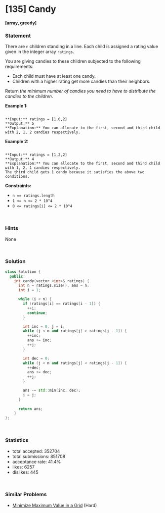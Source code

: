 # [135] Candy

**[array, greedy]**

### Statement

There are `n` children standing in a line. Each child is assigned a rating value given in the integer array `ratings`.

You are giving candies to these children subjected to the following requirements:

* Each child must have at least one candy.
* Children with a higher rating get more candies than their neighbors.



Return *the minimum number of candies you need to have to distribute the candies to the children*.


**Example 1:**

```

**Input:** ratings = [1,0,2]
**Output:** 5
**Explanation:** You can allocate to the first, second and third child with 2, 1, 2 candies respectively.

```

**Example 2:**

```

**Input:** ratings = [1,2,2]
**Output:** 4
**Explanation:** You can allocate to the first, second and third child with 1, 2, 1 candies respectively.
The third child gets 1 candy because it satisfies the above two conditions.

```

**Constraints:**
* `n == ratings.length`
* `1 <= n <= 2 * 10^4`
* `0 <= ratings[i] <= 2 * 10^4`


<br />

### Hints

None

<br />

### Solution

```cpp
class Solution {
  public:
    int candy(vector <int>& ratings) {
      int n = ratings.size(), ans = n;
      int i = 1;

      while (i < n) {
        if (ratings[i] == ratings[i - 1]) {
          ++i;
          continue;
        }

        int inc = 0, j = i;
        while (j < n and ratings[j] > ratings[j - 1]) {
          ++inc;
          ans += inc;
          ++j;
        }

        int dec = 0;
        while (j < n and ratings[j] < ratings[j - 1]) {
          ++dec;
          ans += dec;
          ++j;
        }

        ans -= std::min(inc, dec);
        i = j;
      }
      
      return ans;
    }
};
```

<br />

### Statistics

- total accepted: 352704
- total submissions: 851708
- acceptance rate: 41.4%
- likes: 6257
- dislikes: 445

<br />

### Similar Problems

- [Minimize Maximum Value in a Grid](https://leetcode.com/problems/minimize-maximum-value-in-a-grid) (Hard)
